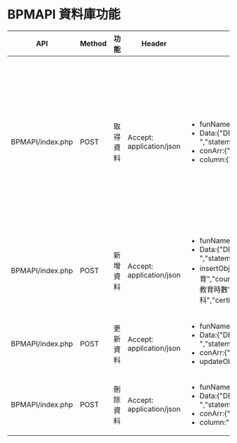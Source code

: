 # BPMAPI 資料庫功能
| API | Method | 功能 | Header | Body (form-data) | 回傳 | 備註 |
|---|---|---|---|---|---|---|
| BPMAPI/index.php | POST | 取得資料 | Accept: application/json	| <ul><li>funName:callDBApi</li><li>Data:{"DB":"BPM","TbName":"StudyHours","condition":" where  Id < ? ","statements":"select"}</li><li>conArr:{"0":"5"}</li><li>column:{"0":"top 2 Id","1":"name"}</li></ul> | JSON | <ul><li>*指不可null</li><li>Data:JSON格式各欄位表示如下</li><li>*DB:BPM/agentflow二個資料庫選一</li><li>*TbName:表格名稱</li><li>condition:SQL條件式，要用PDO</li><li>statements:SQL類型select</li><li>conArr:JSON格式，PDO ?號的值</li><li>column:空值代表*或是所要顯示的欄位名稱</li></ul> |
| BPMAPI/index.php | POST | 新增資料 | Accept: application/json	| <ul><li>funName:callDBApi</li><li>Data:{"DB":"BPM","TbName":"StudyHours","condition":" ","statements":"insert"}</li><li>insertObj:{"nowdate":"2021/03/05","course_title":"環境教育","course_code":"A456","category_id":"課1234","category_title":"環境教育時數","name":"科科","email":"123@gate.sinica","instName":"發展科","certified_hour":"777","certified_date":"2021/03/05","year":"2021"}</li></ul> | String，Insert Success/Failed | insertObj:JSON格式，需要insert的各欄位名稱與值|
| BPMAPI/index.php | POST | 更新資料 | Accept: application/json	| <ul><li>funName:callDBApi</li><li>Data:{"DB":"BPM","TbName":"StudyHours","condition":" where  Id  = ? ","statements":"update"}</li><li>conArr:{"0":"10110"}</li><li>updateObj:{"name":"OO"}</li></ul> | String，Insert Success/Failed | updateObj:JSON格式，需要update的欄位與名稱 |
| BPMAPI/index.php | POST | 刪除資料 | Accept: application/json	| <ul><li>funName:callDBApi</li><li>Data:{"DB":"BPM","TbName":"StudyHours","condition":" where  Id  = ? ","statements":"delete"}</li><li>conArr:{"0":"10110"}</li><li>column:""</li></ul> | String，Insert Success/Failed |   |
